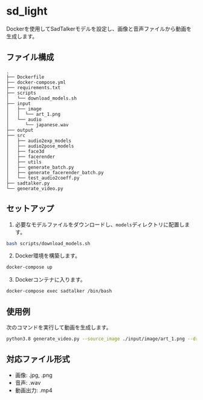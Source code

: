 # sd_light

Dockerを使用してSadTalkerモデルを設定し、画像と音声ファイルから動画を生成します。

## ファイル構成

```
.
├── Dockerfile
├── docker-compose.yml
├── requirements.txt
├── scripts
│   └── download_models.sh
├── input
│   ├── image
│   │  └── art_1.png
│   └── audio
│      └── japanese.wav
├── output
├── src
│   ├── audio2exp_models
│   ├── audio2pose_models
│   ├── face3d
│   ├── facerender
│   ├── utils
│   ├── generate_batch.py
│   ├── generate_facerender_batch.py
│   └── test_audio2coeff.py
├── sadtalker.py
└── generate_video.py

```

## セットアップ

1. 必要なモデルファイルをダウンロードし、`models`ディレクトリに配置します。

```sh
bash scripts/download_models.sh
```

2. Docker環境を構築します。

```sh
docker-compose up
```

3. Dockerコンテナに入ります。
```sh
docker-compose exec sadtalker /bin/bash
```

## 使用例

次のコマンドを実行して動画を生成します。

```sh
python3.8 generate_video.py --source_image ./input/image/art_1.png --driven_audio ./input/audio/japanese.wav --result_dir ./results
```

## 対応ファイル形式

- 画像: .jpg, .png
- 音声: .wav
- 動画出力: .mp4
